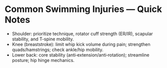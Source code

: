 # Common Swimming Injuries — Quick Notes
- Shoulder: prioritize technique, rotator cuff strength (ER/IR), scapular stability, and T-spine mobility.
- Knee (breaststroke): limit whip kick volume during pain; strengthen quads/hamstrings; check ankle/hip mobility.
- Lower back: core stability (anti‑extension/anti‑rotation); streamline posture; hip hinge mechanics.
